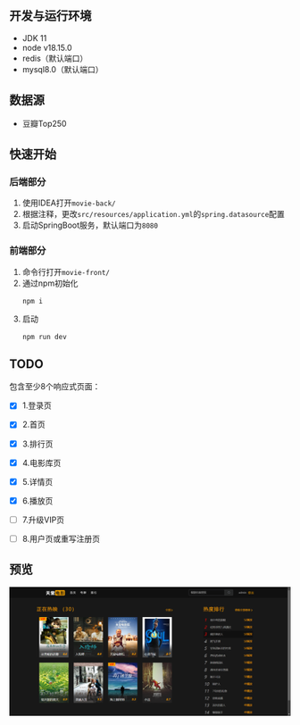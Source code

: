 ## 开发与运行环境
- JDK 11
- node v18.15.0
- redis（默认端口）
- mysql8.0（默认端口）



## 数据源

- 豆瓣Top250



## 快速开始

### 后端部分

1. 使用IDEA打开`movie-back/`
2. 根据注释，更改`src/resources/application.yml`的`spring.datasource`配置
3. 启动SpringBoot服务，默认端口为`8080`

### 前端部分

1. 命令行打开`movie-front/`
2. 通过npm初始化
   ```shell
   npm i
   ```
3. 启动
   ```shell
   npm run dev
   ```



## TODO

包含至少8个响应式页面：

- [x] 1.登录页
- [x] 2.首页
- [x] 3.排行页
- [x] 4.电影库页
- [x] 5.详情页
- [x] 6.播放页
- [ ] 7.升级VIP页
- [ ] 8.用户页或重写注册页



## 预览

![image-20240109222738244](img/image-20240109222738244.png)
